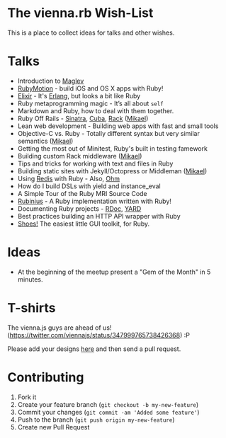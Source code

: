 The vienna.rb Wish-List
=======================

This is a place to collect ideas for talks and other wishes.


Talks
=====

 * Introduction to [Maglev](http://maglev.github.io/)
 * [RubyMotion](http://www.rubymotion.com/) - build iOS and OS X apps with Ruby!
 * [Elixir](http://elixir-lang.org/) - It's [Erlang](http://www.erlang.org), but looks a bit like Ruby
 * Ruby metaprogramming magic - It’s all about `self`
 * Markdown and Ruby, how to deal with them together.
 * Ruby Off Rails - [Sinatra](http://www.sinatrarb.com), [Cuba](http://cuba.is), [Rack](http://rack.github.io) ([Mikael](https://github.com/kmikael/))
 * Lean web development - Building web apps with fast and small tools
 * Objective-C vs. Ruby - Totally different syntax but very similar semantics ([Mikael](https://github.com/kmikael/))
 * Getting the most out of Minitest, Ruby's built in testing famework
 * Building custom Rack middleware ([Mikael](https://github.com/kmikael/))
 * Tips and tricks for working with text and files in Ruby
 * Building static sites with Jekyll/Octopress or Middleman ([Mikael](https://github.com/kmikael/))
 * Using [Redis](http://redis.io) with Ruby - Also, [Ohm](https://github.com/soveran/ohm)
 * How do I build DSLs with yield and instance_eval
 * A Simple Tour of the Ruby MRI Source Code
 * [Rubinius](http://rubini.us) - A Ruby implementation written with Ruby!
 * Documenting Ruby projects - [RDoc](http://rdoc.rubyforge.org), [YARD](http://yardoc.org)
 * Best practices building an HTTP API wrapper with Ruby
 * [Shoes!](http://shoesrb.com) The easiest little GUI toolkit, for Ruby.


Ideas
=====

 * At the beginning of the meetup present a "Gem of the Month" in 5 minutes.


T-shirts
=======
The vienna.js guys are ahead of us! (https://twitter.com/viennajs/status/347999765738426368) :P

Please add your designs [here](https://github.com/vienna-rb/designs) and then send a pull request.

Contributing
==========

1. Fork it
2. Create your feature branch (`git checkout -b my-new-feature`)
3. Commit your changes (`git commit -am 'Added some feature'`)
4. Push to the branch (`git push origin my-new-feature`)
5. Create new Pull Request
